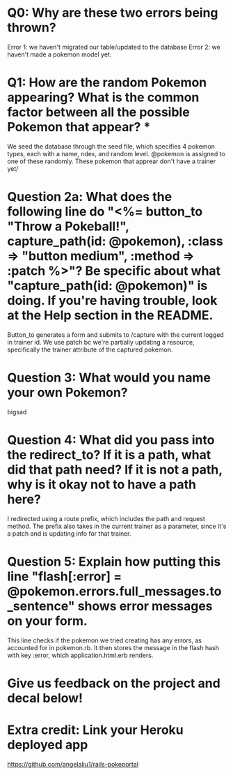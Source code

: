 # Q0: Why are these two errors being thrown?
Error 1: we haven't migrated our table/updated to the database
Error 2: we haven't made a pokemon model yet.

# Q1: How are the random Pokemon appearing? What is the common factor between all the possible Pokemon that appear? *

We seed the database through the seed file, which specifies 4 pokemon types, each with a name, ndex, and random level. @pokemon is assigned to one of these randomly. These pokemon that apprear don't have a trainer yet/

# Question 2a: What does the following line do "<%= button_to "Throw a Pokeball!", capture_path(id: @pokemon), :class => "button medium", :method => :patch %>"? Be specific about what "capture_path(id: @pokemon)" is doing. If you're having trouble, look at the Help section in the README.

Button_to generates a form and submits to /capture with the current logged in trainer id.
We use patch bc we're partially updating a resource, specifically the trainer attribute of the captured pokemon.

# Question 3: What would you name your own Pokemon?

bigsad

# Question 4: What did you pass into the redirect_to? If it is a path, what did that path need? If it is not a path, why is it okay not to have a path here?

I redirected using a route prefix, which includes the path and request method. The prefix also takes in the current trainer as a parameter, since it's a patch and is updating info for that trainer.

# Question 5: Explain how putting this line "flash[:error] = @pokemon.errors.full_messages.to_sentence" shows error messages on your form.

This line checks if the pokemon we tried creating has any errors, as accounted for in pokemon.rb. It then stores the message in the flash hash with key :error, which application.html.erb renders.


# Give us feedback on the project and decal below!

# Extra credit: Link your Heroku deployed app

https://github.com/angelaliu1/rails-pokeportal
